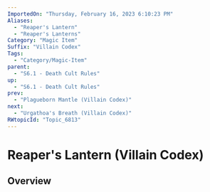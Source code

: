 ```yaml
---
ImportedOn: "Thursday, February 16, 2023 6:10:23 PM"
Aliases:
  - "Reaper's Lantern"
  - "Reaper's Lanterns"
Category: "Magic Item"
Suffix: "Villain Codex"
Tags:
  - "Category/Magic-Item"
parent:
  - "S6.1 - Death Cult Rules"
up:
  - "S6.1 - Death Cult Rules"
prev:
  - "Plagueborn Mantle (Villain Codex)"
next:
  - "Urgathoa's Breath (Villain Codex)"
RWtopicId: "Topic_6813"
---
```

# Reaper's Lantern (Villain Codex)
## Overview

